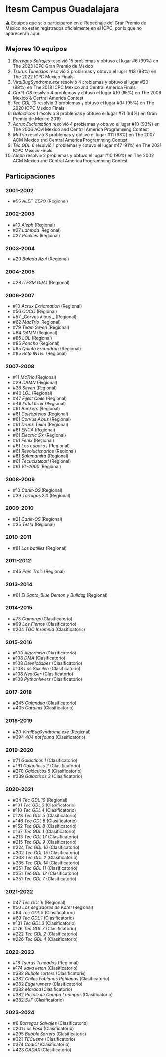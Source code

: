 # Itesm Campus Guadalajara

:warning: Equipos que solo participaron en el Repechaje del Gran Premio de México no están registrados oficialmente en el ICPC, por lo que no aparecerán aquí.

## Mejores 10 equipos

1. _Borregos Salvajes_ resolvió 15 problemas y obtuvo el lugar #6 (99%) en The 2023 ICPC Gran Premio de Mexico
1. _Tsurus Tuneados_ resolvió 3 problemas y obtuvo el lugar #18 (98%) en The 2022 ICPC Mexico Finals
1. _ViralBugSyndrome.exe_ resolvió 4 problemas y obtuvo el lugar #20 (98%) en The 2018 ICPC Mexico and Central America Finals
1. _Carlit-OS_ resolvió 4 problemas y obtuvo el lugar #10 (95%) en The 2008 Mexico & Central America Contest
1. _Tec GDL 10_ resolvió 3 problemas y obtuvo el lugar #34 (95%) en The 2020 ICPC Mexico Finals
1. _Galácticos 1_ resolvió 8 problemas y obtuvo el lugar #71 (94%) en Gran Premio de Mexico 2019
1. _Acrux Exclamation_ resolvió 4 problemas y obtuvo el lugar #10 (93%) en The 2006 ACM Mexico and Central America Programming Contest
1. _McTrio_ resolvió 3 problemas y obtuvo el lugar #11 (93%) en The 2007 ACM Mexico and Central America Programming Contest
1. _Tec GDL 6_ resolvió 1 problemas y obtuvo el lugar #47 (91%) en The 2021 ICPC Mexico Finals
1. _Aleph_ resolvió 2 problemas y obtuvo el lugar #10 (90%) en The 2002 ACM Mexico and Central America Programming Contest

## Participaciones

### 2001-2002

- #55 _ALEF-ZERO_ (Regional)

### 2002-2003

- #10 _Aleph_ (Regional)
- #27 _Lambda_ (Regional)
- #27 _Rookies_ (Regional)

### 2003-2004

- #20 _Balada Azul_ (Regional)

### 2004-2005

- #28 _ITESM GDA1_ (Regional)

### 2006-2007

- #10 _Acrux Exclamation_ (Regional)
- #56 _COCO_ (Regional)
- #57 _Corvus Albus _ (Regional)
- #62 _MacTrio_ (Regional)
- #79 _Team Seven_ (Regional)
- #84 _DAMN_ (Regional)
- #85 _LOL_ (Regional)
- #85 _Poncho_ (Regional)
- #85 _Quinto Escuadron_ (Regional)
- #85 _Reto INTEL_ (Regional)

### 2007-2008

- #11 _McTrio_ (Regional)
- #29 _DAMN_ (Regional)
- #38 _Seven_ (Regional)
- #40 _LOL_ (Regional)
- #47 _F@st Code_ (Regional)
- #49 _Fatal Error_ (Regional)
- #61 _Bunkers_ (Regional)
- #61 _Coleopteros_ (Regional)
- #61 _Corvus Albus_ (Regional)
- #61 _Drunk Team_ (Regional)
- #61 _ENCA_ (Regional)
- #61 _Electric Six_ (Regional)
- #61 _Fenix_ (Regional)
- #61 _Los cubanos_ (Regional)
- #61 _Revolucionarios_ (Regional)
- #61 _Salamandra_ (Regional)
- #61 _Tecuciztecatl_ (Regional)
- #61 _VL-2000_ (Regional)

### 2008-2009

- #10 _Carlit-OS_ (Regional)
- #39 _Tortugas 2.0_ (Regional)

### 2009-2010

- #21 _Carlit-OS_ (Regional)
- #35 _Tesla_ (Regional)

### 2010-2011

- #81 _Los batillos_ (Regional)

### 2011-2012

- #45 _Pain Train_ (Regional)

### 2013-2014

- #61 _El Santo, Blue Demon y Bulldog_ (Regional)

### 2014-2015

- #73 _Camargo_ (Clasificatorio)
- #99 _Los Fierros_ (Clasificatorio)
- #204 _TGO Insomnia_ (Clasificatorio)

### 2015-2016

- #108 _Algoritmia_ (Clasificatorio)
- #108 _DMA_ (Clasificatorio)
- #108 _Develobabes_ (Clasificatorio)
- #108 _Los Sukulen_ (Clasificatorio)
- #108 _NextGen_ (Clasificatorio)
- #108 _Pythonlovers_ (Clasificatorio)

### 2017-2018

- #345 _Calandria_ (Clasificatorio)
- #405 _Cardinal_ (Clasificatorio)

### 2018-2019

- #20 _ViralBugSyndrome.exe_ (Regional)
- #394 _404 not found_ (Clasificatorio)

### 2019-2020

- #71 _Galácticos 1_ (Clasificatorio)
- #191 _Galácticos 2_ (Clasificatorio)
- #270 _Galácticos 5_ (Clasificatorio)
- #339 _Galácticos 3_ (Clasificatorio)

### 2020-2021

- #34 _Tec GDL 10_ (Regional)
- #101 _Tec GDL 3_ (Clasificatorio)
- #110 _Tec GDL 4_ (Clasificatorio)
- #128 _Tec GDL 5_ (Clasificatorio)
- #146 _Tec GDL 6_ (Clasificatorio)
- #152 _Tec GDL 8_ (Clasificatorio)
- #167 _Tec GDL 1_ (Clasificatorio)
- #213 _Tec GDL 17_ (Clasificatorio)
- #215 _Tec GDL 9_ (Clasificatorio)
- #224 _Tec GDL 16_ (Clasificatorio)
- #302 _Tec GDL 15_ (Clasificatorio)
- #308 _Tec GDL 2_ (Clasificatorio)
- #335 _Tec GDL 14_ (Clasificatorio)
- #351 _Tec GDL 11_ (Clasificatorio)
- #351 _Tec GDL 12_ (Clasificatorio)
- #351 _Tec GDL 7_ (Clasificatorio)

### 2021-2022

- #47 _Tec GDL 6_ (Regional)
- #50 _Los seguidores de Karel_ (Regional)
- #64 _Tec GDL 5_ (Clasificatorio)
- #69 _Tec GDL 1_ (Clasificatorio)
- #131 _Tec GDL 3_ (Clasificatorio)
- #176 _Tec GDL 7_ (Clasificatorio)
- #222 _Tec GDL 2_ (Clasificatorio)
- #226 _Tec GDL 4_ (Clasificatorio)

### 2022-2023

- #18 _Tsurus Tuneados_ (Regional)
- #174 _Java lieron_ (Clasificatorio)
- #382 _Bubble sorters_ (Clasificatorio)
- #382 _Chiles Poblanos Poblanos_ (Clasificatorio)
- #382 _Edgerunners_ (Clasificatorio)
- #382 _Maraca_ (Clasificatorio)
- #382 _Pozole de Oompa Loompas_ (Clasificatorio)
- #382 _SJF_ (Clasificatorio)

### 2023-2024

- #6 _Borregos Salvajes_ (Clasificatorio)
- #201 _Los Fosa_ (Clasificatorio)
- #295 _Bubble Sorters_ (Clasificatorio)
- #321 _TECueme_ (Clasificatorio)
- #374 _CodICI_ (Clasificatorio)
- #423 _GADAX_ (Clasificatorio)



